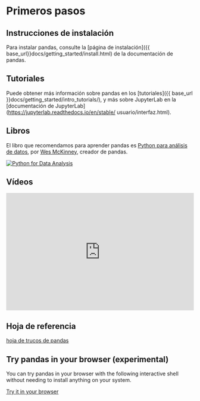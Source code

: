 # Primeros pasos

## Instrucciones de instalación

Para instalar pandas, consulte la [página de instalación]({{ base_url}}docs/getting_started/install.html) de la documentación de pandas.

## Tutoriales

Puede obtener más información sobre pandas en los [tutoriales]({{ base_url }}docs/getting_started/intro_tutorials/), y más sobre JupyterLab en la [documentación de JupyterLab](https://jupyterlab.readthedocs.io/en/stable/ usuario/interfaz.html).

## Libros

El libro que recomendamos para aprender pandas es [Python para análisis de datos](https://amzn.to/3DyLaJc), por [Wes McKinney](https://wesmckinney.com/), creador de pandas.

<a href="https://amzn.to/3DyLaJc">
    <img alt="Python for Data Analysis" src="{{ base_url }}static/img/books/pydata_book.gif"/>
</a>

## Vídeos

<iframe
  src="https://www.youtube.com/embed/_T8LGqJtuGc"
  style="width: 100%; max-width: 560px; height: 315px;"
  frameborder="0"
  allow="accelerometer; autoplay; encrypted-media; gyroscope; picture-in-picture"
  allowfullscreen
></iframe>

## Hoja de referencia

[hoja de trucos de pandas](https://pandas.pydata.org/Pandas_Cheat_Sheet.pdf)

## Try pandas in your browser (experimental)

You can try pandas in your browser with the following interactive shell
without needing to install anything on your system.

<p>
    <a class="btn btn-primary" href="{{ base_url }}try.html">Try it in your browser</a>
</p>
